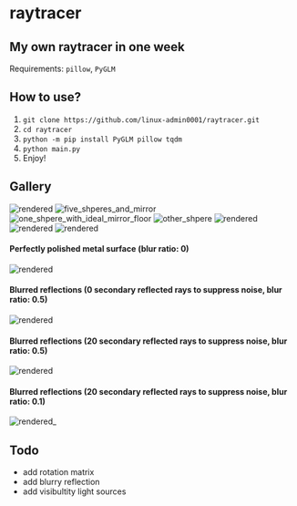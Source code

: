 # raytracer

## My own raytracer in one week
Requirements: `pillow`, `PyGLM`

## How to use?
1. `git clone https://github.com/linux-admin0001/raytracer.git`
2. `cd raytracer`
3. `python -m pip install PyGLM pillow tqdm`
4. `python main.py`
5. Enjoy!

## Gallery
![rendered](https://user-images.githubusercontent.com/73735838/220148976-319028c6-5e05-40ab-af04-9f397cf3a971.png)
![five_shperes_and_mirror](https://user-images.githubusercontent.com/73735838/220149540-465ef181-8e33-4b64-831a-13d245576e4e.png)
![one_shpere_with_ideal_mirror_floor](https://user-images.githubusercontent.com/73735838/220149571-6a06834e-6b05-4184-8b75-eeba0c0e47f6.png)
![other_shpere](https://user-images.githubusercontent.com/73735838/220149615-be9ae5a5-b661-4e37-ad38-7f8a444c6202.png)
![rendered](https://user-images.githubusercontent.com/73735838/220170421-2a20fa82-98b0-4f52-80fe-f4a91ddae257.png)
![rendered](https://user-images.githubusercontent.com/73735838/220175234-b69bcc2f-292d-4b90-aad7-f1e7976169cd.png)
![rendered](https://user-images.githubusercontent.com/73735838/220177127-e4d74685-ddc9-45d8-8ff7-759e7c36d850.png)
#### Perfectly polished metal surface (blur ratio: 0)
![rendered](https://user-images.githubusercontent.com/73735838/220428677-08edc0c2-7b52-49e1-82e8-85ae870af9b2.png)
#### Blurred reflections (0 secondary reflected rays to suppress noise, blur ratio: 0.5)
![rendered](https://user-images.githubusercontent.com/73735838/220428112-7abe0b66-e570-40ca-a60b-0e8f6e19f727.png)
#### Blurred reflections (20 secondary reflected rays to suppress noise, blur ratio: 0.5)
![rendered](https://user-images.githubusercontent.com/73735838/220426765-cb4d11a0-3bcd-46b1-87c8-def5267e996e.png)
#### Blurred reflections (20 secondary reflected rays to suppress noise, blur ratio: 0.1)
![rendered_](https://user-images.githubusercontent.com/73735838/220432175-2799064a-1cbe-4585-b684-619a1ae0356b.png)

## Todo
* add rotation matrix
* add blurry reflection
* add visibultity light sources
